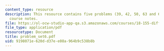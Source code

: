 ```yaml
---
content_type: resource
description: This resource contains five problems (39, 42, 50, 63 and 65) from the
  course notes.
file: https://ol-ocw-studio-app-qa.s3.amazonaws.com/courses/18-155-differential-analysis-fall-2004/9198071e620dd37ee08a964b9c538b8b_problem_set6.pdf
file_type: application/pdf
resourcetype: Document
title: problem_set6.pdf
uid: 9198071e-620d-d37e-e08a-964b9c538b8b
---
```

